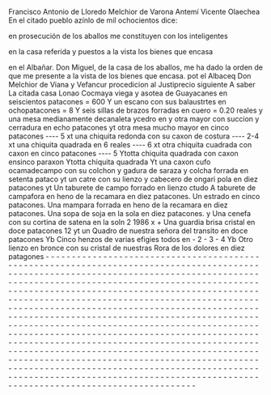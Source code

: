 Francisco Antonio de Lloredo
Melchior de Varona
Antemí
Vicente Olaechea
En el citado pueblo azínlo de mil ochocientos dice:

en prosecución de los aballos me constituyen con los inteligentes

en la casa referida y puestos a la vista los bienes que encasa

en el Albañar. Don Miguel, de la casa de los aballos, me ha dado la orden de que me presente a la vista de los bienes que encasa.
pot el Albaceq Don Melchior de Viana y Vefancur procedicion
al Justiprecio siguiente
A saber
La citada casa Lonao Cocmaya viega y asotea de
Guayacanes en seiscientos patacones = 600
Y un escano con sus balaustrtes en ochopatacones = 8
Y seis sillas de brazos forradas en cuero = 0.20
reales
y una mesa medianamente decanaleta ycedro en
y otra mayor con succion y cerradura en
echo patacones
yt otra mesa mucho mayor en cinco patacones ---- 5
xt una chiquita redonda con su caxon de costura ---- 2-4
xt una chiquita quadrada en 6 reales ---- 6
xt otra chiquita cuadrada con caxon en cinco patacones ---- 5
Ytotta chiquita quadrada con caxon ensinco paraxon
Ytotta chiquita quadrada
Yt una caxon cufo ocamadecampo con su colchon y
gadura de saraza y colcha forrada en setenta pataco
yt un catre con su lienzo y cabecero de ongari pola en
diez patacones
yt Un taburete de campo forrado en lienzo ctudo
A taburete de campafora en heno de la recamara en diez patacones. Un estrado en cinco patacones. Una mampara forrada en heno de la recamara en diez patacones. Una sopa de soja en la sola en diez patacones.
y Una cenefa con su cortina de satena en la soln 2 1986
x + Una guardia brisa cristal en doce patacones 12
yt un Quadro de nuestra señora del transito en doce
patacones
Yb Cinco henzos de varias efigies todos en - 2 - 3 - 4
Yb Otro lienzo en bronce con su cristal de nuestras
Rora de los dolores en diez patagones - - - - - - - - - - - - - - - - - - - - - - - - - - - - - - - - - - - - - - - - - - - - - - - - - - - - - - - - - - - - - - - - - - - - - - - - - - - - - - - - - - - - - - - - - - - - - - - - - - - - - - - - - - - - - - - - - - - - - - - - - - - - - - - - - - - - - - - - - - - - - - - - - - - - - - - - - - - - - - - - - - - - - - - - - - - - - - - - - - - - - - - - - - - - - - - - - - - - - - - - - - - - - - - - - - - - - - - - - - - - - - - - - - - - - - - - - - - - - - - - - - - - - - - - - - - - - - - - - - - - - - - - - - - - - - - - - - - - - - - - - - - - - - - - - - - - - - - - - - - - - - - - - - - - - - - - - - - - - - - - - - - - - - - - - - - - - - - - - - - - - - - - - - - - - - - - - - - - - - - - - - - - - - - - - - - - - - - - - - - - - - - - - - - - - - - - - - - - - - - - - - - - - - - - - - - - - - - - - - - - - - - - - - - - - - - - - - - - - - - - - - - - - - - - - - - - - - - - - - - - - - - - - - - - - - - - - - - - - - - - - - - - - - - - - - - - - - - - - - - - - - - - - - - - - - - - - - - - - - - - - - - - - - - - - - - - - - - - - - - - - - - - - - - - - - - - - - - - - - - - - - - - - - - - - - - - - - - - - - - - - - - - - - - - - - - - - - - - - - - - - - - - - - - - - - - - - - - - - - - - - - - - - - - - - - - - - - - - - - - - - - - - - - - - - - - - - - - - - - - - - - - - - - - - - - - - - - - - - - - - - - - - - - - - - - - - - - - - - - - - - - - - - - - - - - - - - - - - - - - - - - - - - - - - - - - - - - - - - - - - - - - - - - - - -